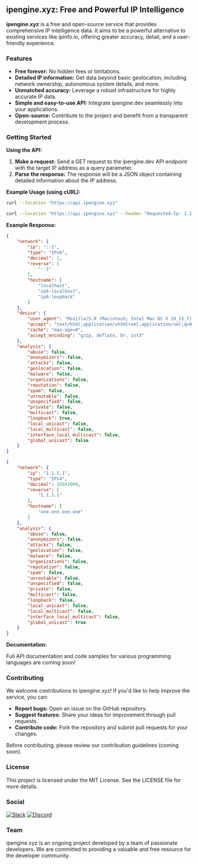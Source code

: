 ## ipengine.xyz: Free and Powerful IP Intelligence

**ipengine.xyz** is a free and open-source service that provides comprehensive IP intelligence data. It aims to be a powerful alternative to existing services like ipinfo.io, offering greater accuracy, detail, and a user-friendly experience.

### Features

* **Free forever:** No hidden fees or limitations.
* **Detailed IP information:** Get data beyond basic geolocation, including network ownership, autonomous system details, and more.
* **Unmatched accuracy:** Leverage a robust infrastructure for highly accurate IP data.
* **Simple and easy-to-use API:** Integrate ipengine.dev seamlessly into your applications.
* **Open-source:** Contribute to the project and benefit from a transparent development process.

### Getting Started

**Using the API:**

1. **Make a request:** Send a GET request to the ipengine.dev API endpoint with the target IP address as a query parameter.
2. **Parse the response:** The response will be a JSON object containing detailed information about the IP address.

**Example Usage (using cURL):**

```bash
curl --location "https://api.ipengine.xyz"
```

```bash
curl --location "https://api.ipengine.xyz" --header "Requested-Ip: 1.1.1.1" --header "Authorization: <auth-token>"
```

**Example Response:**

```json
{
    "network": {
        "ip": "::1",
        "type": "IPv6",
        "decimal": 1,
        "reverse": [
            "::1"
        ],
        "hostname": [
            "localhost",
            "ip6-localhost",
            "ip6-loopback"
        ]
    },
    "device": {
        "user_agent": "Mozilla/5.0 (Macintosh; Intel Mac OS X 10_15_7) AppleWebKit/537.36 (KHTML, like Gecko) Chrome/123.0.0.0 Safari/537.36",
        "accept": "text/html,application/xhtml+xml,application/xml;q=0.9,image/avif,image/webp,image/apng,*/*;q=0.8,application/signed-exchange;v=b3;q=0.7",
        "cache": "max-age=0",
        "accept_encoding": "gzip, deflate, br, zstd"
    },
    "analysis": {
        "abuse": false,
        "anonymizers": false,
        "attacks": false,
        "geolocation": false,
        "malware": false,
        "organizations": false,
        "reputation": false,
        "spam": false,
        "unroutable": false,
        "unspecified": false,
        "private": false,
        "multicast": false,
        "loopback": true,
        "local_unicast": false,
        "local_multicast": false,
        "interface_local_multicast": false,
        "global_unicast": false
    }
}
```


```json
{
    "network": {
        "ip": "1.1.1.1",
        "type": "IPv4",
        "decimal": 16843009,
        "reverse": [
            "1.1.1.1"
        ],
        "hostname": [
            "one.one.one.one"
        ]
    },
    "analysis": {
        "abuse": false,
        "anonymizers": false,
        "attacks": false,
        "geolocation": false,
        "malware": false,
        "organizations": false,
        "reputation": false,
        "spam": false,
        "unroutable": false,
        "unspecified": false,
        "private": false,
        "multicast": false,
        "loopback": false,
        "local_unicast": false,
        "local_multicast": false,
        "interface_local_multicast": false,
        "global_unicast": true
    }
}
```

**Documentation:**

Full API documentation and code samples for various programming languages are coming soon!

### Contributing

We welcome contributions to ipengine.xyz! If you'd like to help improve the service, you can:

* **Report bugs:** Open an issue on the GitHub repository.
* **Suggest features:** Share your ideas for improvement through pull requests.
* **Contribute code:** Fork the repository and submit pull requests for your changes.

Before contributing, please review our contribution guidelines (coming soon).

### License

This project is licensed under the MIT License. See the LICENSE file for more details.

### Social

[![Slack](https://raw.githubusercontent.com/complexorganizations/ipengine-xyz/main/assets/images/icons/slack.svg)](https://join.slack.com/t/complexorgani-w5b4873/shared_invite/zt-2e9gz2wh2-dWuylZLgaEgFywNKF_iQRQ)
[![Discord](https://raw.githubusercontent.com/complexorganizations/ipengine-xyz/main/assets/images/icons/discord.svg)](https://discord.gg/KaB5jBexgm)

### Team

ipengine.xyz is an ongoing project developed by a team of passionate developers. We are committed to providing a valuable and free resource for the developer community.
